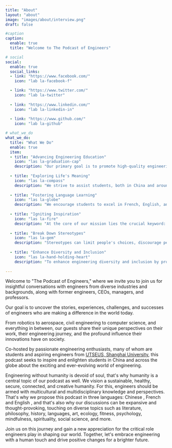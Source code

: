```yaml
---
title: "About"
layout: "about"
image: "images/about/interview.png"
draft: false

#caption
caption:
  enable: true
  title: "Welcome to The Podcast of Engineers"

# social
social:
  enable: true
  social_links:
  - link: "https://www.facebook.com/"
    icon: "lab la-facebook-f"

  - link: "https://www.twitter.com/"
    icon: "lab la-twitter"
    
  - link: "https://www.linkedin.com/"
    icon: "lab la-linkedin-in"
    
  - link: "https://www.github.com/"
    icon: "lab la-github"

# what_we_do
what_we_do:
  title: "What We Do"
  enable: true
  item:
  - title: "Advancing Engineering Education"
    icon: "las la-graduation-cap"
    description: "Our primary goal is to promote high-quality engineering education. We are committed to providing valuable insights, advice, and resources to engineers and aspiring engineers to support their educational journey."
    
  - title: "Exploring Life's Meaning"
    icon: "las la-compass"
    description: "We strive to assist students, both in China and around the world, in gaining a deeper understanding of how to navigate university life, establish fulfilling careers, and lead meaningful lives. Our discussions aim to provide guidance and inspiration for life's various facets."
    
  - title: "Fostering Language Learning"
    icon: "las la-globe"
    description: "We encourage students to excel in French, English, and Chinese language learning. Our diverse cohosting team finds joy in language, and we aim to make language learning an enjoyable and enriching experience for our audience."
 
  - title: "Igniting Inspiration"
    icon: "las la-fire"
    description: "At the core of our mission lies the crucial keyword: \"Inspiration.\" We aspire to ignite the spark of inspiration in our listeners. Through compelling stories and discussions, we aim to motivate and empower students, leaving them inspired and enthusiastic about their journeys ahead."
 
  - title: "Break Down Stereotypes"
    icon: "las la-gem"
    description: "Stereotypes can limit people's choices, discourage people from learning and prevent innovation. By breaking stereotypes, we aim to create a more inclusive and equitable environment for everyone and to encourage more people to pursue engineering careers and to contribute to the field of engineering."
 
  - title: "Enhance Diversity and Inclusion"
    icon: "las la-hand-holding-heart"
    description: "To enhance engineering diversity and inclusion by providing a platform for engineers from all backgrounds to share their stories and experiences, and to promote resources and organizations that are working to make engineering a more welcoming and inclusive field."
 
---
```


Welcome to "The Podcast of Engineers," where we invite you to join us for insightful conversations with engineers from diverse industries and backgrounds, along with former engineers, CEOs, managers, and professors.

Our goal is to uncover the stories, experiences, challenges, and successes of engineers who are making a difference in the world today. 

From robotics to aerospace, civil engineering to computer science, and everything in between, our guests share their unique perspectives on their work, their engineering journey, and the profound influence their innovations have on society.

Co-hosted by passionate engineering enthusiasts, many of whom are students and aspiring engineers from [UTSEUS, Shanghai University](https://utseus.shu.edu.cn/en.htm), this podcast seeks to inspire and enlighten students in China and across the globe about the exciting and ever-evolving world of engineering. 

Engineering without humanity is devoid of soul, that's why humanity is a central topic of our podcast as well. We vision a sustainable, healthy, secure, connected, and creative humanity. For this, engineers should be armed with multicultural and multidisciplinary knowledge and perspectives. That's why we propose this podcast in three languages: Chinese <iconify-icon icon="twemoji:flag-for-flag-china" style="scale:1.0"></iconify-icon>, French <iconify-icon icon="twemoji:flag-for-flag-france" style="scale:1.0"></iconify-icon>  and English <iconify-icon icon="twemoji:flag-united-states" style="scale:1.0"></iconify-icon> <iconify-icon icon="twemoji:flag-united-kingdom"></iconify-icon>, and that's also why our discussions can be expansive and thought-provoking, touching on diverse topics such as literature, philosophy, history, languages, art, ecology, fitness, psychology, mindfulness, spirituality, social science, and more.

Join us on this journey and gain a new appreciation for the critical role engineers play in shaping our world. Together, let's embrace engineering with a human touch and drive positive changes for a brighter future.